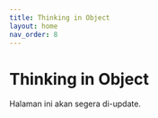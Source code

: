 ```yaml
---
title: Thinking in Object
layout: home
nav_order: 8
---
```


# Thinking in Object

Halaman ini akan segera di-update.